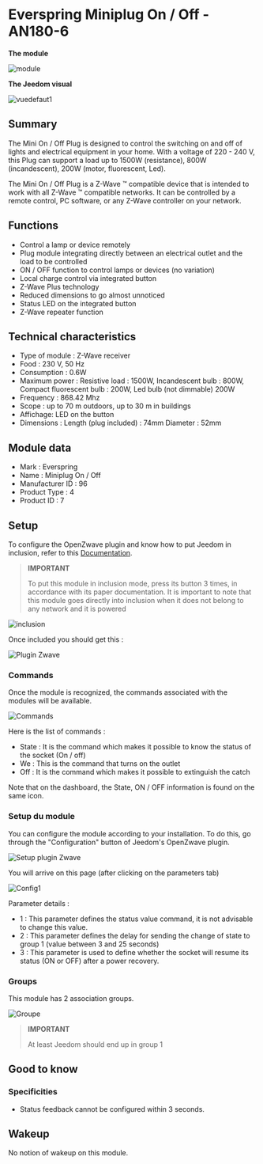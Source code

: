 # Everspring Miniplug On / Off - AN180-6

**The module**

![module](images/everspring.AN180-6/module.jpg)

**The Jeedom visual**

![vuedefaut1](images/everspring.AN180-6/vuedefaut1.jpg)

## Summary

The Mini On / Off Plug is designed to control the switching on and off of lights and electrical equipment in your home. With a voltage of 220 - 240 V, this Plug can support a load up to 1500W (resistance), 800W (incandescent), 200W (motor, fluorescent, Led).

The Mini On / Off Plug is a Z-Wave ™ compatible device that is intended to work with all Z-Wave ™ compatible networks. It can be controlled by a remote control, PC software, or any Z-Wave controller on your network.

## Functions

-   Control a lamp or device remotely
-   Plug module integrating directly between an electrical outlet and the load to be controlled
-   ON / OFF function to control lamps or devices (no variation)
-   Local charge control via integrated button
-   Z-Wave Plus technology
-   Reduced dimensions to go almost unnoticed
-   Status LED on the integrated button
-   Z-Wave repeater function

## Technical characteristics

-   Type of module : Z-Wave receiver
-   Food : 230 V, 50 Hz
-   Consumption : 0.6W
-   Maximum power : Resistive load : 1500W, Incandescent bulb : 800W, Compact fluorescent bulb : 200W, Led bulb (not dimmable) 200W
-   Frequency : 868.42 Mhz
-   Scope : up to 70 m outdoors, up to 30 m in buildings
-   Affichage: LED on the button
-   Dimensions : Length (plug included) : 74mm Diameter : 52mm

## Module data

-   Mark : Everspring
-   Name : Miniplug On / Off
-   Manufacturer ID : 96
-   Product Type : 4
-   Product ID : 7

## Setup

To configure the OpenZwave plugin and know how to put Jeedom in inclusion, refer to this [Documentation](https://doc.jeedom.com/en_US/plugins/automation%20protocol/openzwave/).

> **IMPORTANT**
>
> To put this module in inclusion mode, press its button 3 times, in accordance with its paper documentation. It is important to note that this module goes directly into inclusion when it does not belong to any network and it is powered

![inclusion](images/everspring.AN180-6/inclusion.jpg)

Once included you should get this :

![Plugin Zwave](images/everspring.AN180-6/information.jpg)

### Commands

Once the module is recognized, the commands associated with the modules will be available.

![Commands](images/everspring.AN180-6/commandes.jpg)

Here is the list of commands :

-   State : It is the command which makes it possible to know the status of the socket (On / off)
-   We : This is the command that turns on the outlet
-   Off : It is the command which makes it possible to extinguish the catch

Note that on the dashboard, the State, ON / OFF information is found on the same icon.

### Setup du module

You can configure the module according to your installation. To do this, go through the "Configuration" button of Jeedom's OpenZwave plugin.

![Setup plugin Zwave](images/plugin/bouton_configuration.jpg)

You will arrive on this page (after clicking on the parameters tab)

![Config1](images/everspring.AN180-6/config1.jpg)

Parameter details :

-   1 : This parameter defines the status value command, it is not advisable to change this value.
-   2 : This parameter defines the delay for sending the change of state to group 1 (value between 3 and 25 seconds)
-   3 : This parameter is used to define whether the socket will resume its status (ON or OFF) after a power recovery.

### Groups

This module has 2 association groups.

![Groupe](images/everspring.AN180-6/groupe.jpg)

> **IMPORTANT**
>
> At least Jeedom should end up in group 1

## Good to know

### Specificities

-   Status feedback cannot be configured within 3 seconds.

## Wakeup

No notion of wakeup on this module.
